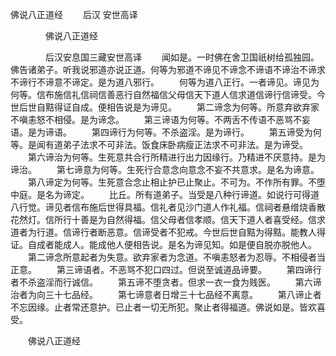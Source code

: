   佛说八正道经
　　后汉 安世高译




　　　　佛说八正道经

　　　　后汉安息国三藏安世高译
　　闻如是。一时佛在舍卫国祇树给孤独园。佛告诸弟子。听我说邪道亦说正道。何等为邪道不谛见不谛念不谛语不谛治不谛求不谛行不谛意不谛定。是为道八邪行。
　　何等为道八正行。一者谛见。谛见为何等。信布施信礼信祠信善恶行自然福信父母信天下道人信求道信谛行信谛受。今世后世自黠得证自成。便相告说是为谛见。
　　第二谛念为何等。所意弃欲弃家不嗔恚怒不相侵。是为谛念。
　　第三谛语为何等。不两舌不传语不恶骂不妄语。是为谛语。
　　第四谛行为何等。不杀盗淫。是为谛行。
　　第五谛受为何等。是闻有道弟子法求不可非法。饭食床卧病瘦正法求不可非法。是为谛受。
　　第六谛治为何等。生死意共合行所精进行出力因缘行。乃精进不厌意持。是为谛治。
　　第七谛意为何等。生死行合意念向意念不妄不共意求。是名为谛意。
　　第八谛定为何等。生死意合念止相止护已止聚止。不可为。不作所有罪。不堕中庭。是名为谛定。
　　比丘。所有道弟子。当受是八种行谛道。如说行可得道八行觉。谛见者信布施后世得具福。信礼者见沙门道人作礼福。信祠者悬缯烧香散花然灯。信所行十善是为自然得福。信父母者信孝顺。信天下道人者喜受经。信求道者为行道。信谛行者断恶意。信谛受者不犯戒。今世后世自黠为得黠。能教人得证。自成者能成人。能成他人便相告说。是名为谛见知。如是便自脱亦脱他人。
　　第二谛念所意起者为失意。欲弃家者为念道。不嗔恚怒者为忍辱。不相侵者当正意。
　　第三谛语者。不恶骂不犯口四过。但说至诚道品谛要。
　　第四谛行者不杀盗淫而行诚信。
　　第五谛不堕贪者。但求一衣一食为贱医。
　　第六谛治者为向三十七品经。
　　第七谛意者日增三十七品经不离意。
　　第八谛止者不忘因缘。止者常还意护。已止者一切无所犯。聚止者得福道。佛说如是。皆欢喜受。

　　佛说八正道经


